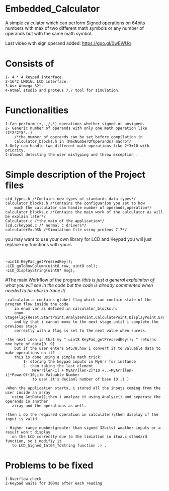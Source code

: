 # Embedded_Calculator
A simple calculator which can perform Signed operations on 64bits numbers with max of two different math symbols or any number of operands but with the same math symbol.

Last video with sign operand added: https://goo.gl/0wEWUq

# Consists of
	1- 4 * 4 keypad interface.
	2-16*2 LM016L LCD interface.
	3-Avr Atmega 32l.
	4-Atmel studio and proteus 7.7 tool for simulation.

# Functionalities
	1-Can perform (+,-,/,*) operations whether signed or unsigned.
	2- Generic number of operands with only one math operation like (2*2*2*5*..)
  		/*the number of operands can be set before compilation in 
  		calculator_blocks.h in (MaxNumberOfOperands) macro*/
	3-Only can handle two different math operations like 2*3+10 with priority.
	4-Almost detecting the user mistyping and throw exception .

# Simple description of the Project files
	std_types.h /*Contains new types of standards data types*/
	calculator_blocks.h /*Contains the configuarion you set to how 
		much the calculator can handle number of operands,operation*/
	calculator_blocks.c /*Contains the main work of the calculator as will be explain later*/
	Calculator.c /*the main of the application*/
	lcd.c/keypad.c /* normal c drivers*/
	calculatorVx.DSN /*Simulation file using proteus 7.7*/
	
	 

you may want to use your own library for LCD and Keypad
you will just replace my functions with yours
#
	-uint8 KeyPad_getPressedKey();
  	-LCD_goToRowColumn(uint8 row, uint8 col);
	-LCD_displayString(uint8* msg);
	
#The main Workflow of the program
	/*this is just a general explaintion of what you will see in the code
		but the code is already commented when needed to be able to trace it*/

	-calculator.c contains globel flag which can contain state of the program flow inside the code
		in enum var as defined in calculator_blocks.h: 
		enum StageFlag{Reset,StartPoint,AnalyzePoint,CalculatePoint,DisplayPoint,ErrorPoint};
  		and by that i cannot move to the next stage until i complete the previous stage 
  		correctly with a flag is set to the next value when sucess. 
  
	-the next idea is that my " uint8 KeyPad_getPressedKey(); " returns one byte of data[0..9] 
		but if the user enters 54578,how i convert it to valuable data to make operations on it? 
		this is done using a simple math trick:
    		1- storing the keypad inputs in MyArr for instance
    		2- then taking the last element
    			MYArr[len-1] + MyArr[len-2]*10 +..+MyArr[len-i]*PowerOf(10,i)= Valuable Number 
    			to use( it's deciaml number of base 10 ;) )
    
	-When the application starts, i stored all the inputs coming from the user inside an array
	   using GetData();then i analyze it using Analyze() and seperate the operands in another 
	   array and the operations as well.

	-then i do the required operation in calculate();then display if the input is valid.

	- Higher range number(greater than signed 32bits) weather inputs or a result won't display 
	   on the LCD correctly due to the limiation in itoa.c standard function, so i modifiy it 
	   to LCD_Signed_Int64_ToString function :) .

# Problems to be fixed
    1-Overflow check
    2-Keypad waits for 300ms after each reading
